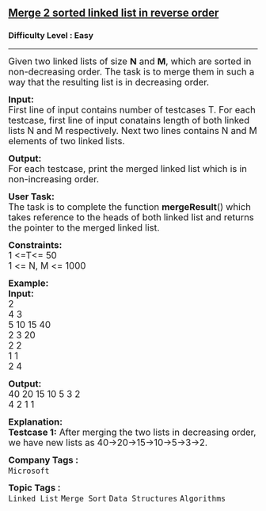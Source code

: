 <h2><a href="https://practice.geeksforgeeks.org/problems/merge-2-sorted-linked-list-in-reverse-order/1?page=2&difficulty[]=0&category[]=Linked%20List&sortBy=submissions">Merge 2 sorted linked list in reverse order</a></h2><h3>Difficulty Level : Easy</h3><hr><div class="problems_problem_content__Xm_eO" bis_skin_checked="1"><p><span style="font-size:18px">Given two linked lists of size <strong>N</strong> and <strong>M</strong>, which are sorted in non-decreasing order. The task is to merge them in such a way that the resulting list is in decreasing order.</span></p>

<p><span style="font-size:18px"><strong>Input:</strong><br>
First line of input contains number of testcases T. For each testcase, first line of input conatains length of both linked lists N and M respectively. Next two lines contains N and M elements of two linked lists.</span></p>

<p><span style="font-size:18px"><strong>Output:</strong><br>
For each testcase, print the merged linked list which is in non-increasing order.</span></p>

<p><span style="font-size:18px"><strong>User Task:</strong><br>
The task is to complete the function <strong>mergeResult</strong>() which takes reference to the heads of both linked list and returns the pointer to the merged linked list.</span></p>

<p><span style="font-size:18px"><strong>Constraints:</strong><br>
1 &lt;=T&lt;= 50<br>
1 &lt;= N, M &lt;= 1000</span></p>

<p><span style="font-size:18px"><strong>Example:<br>
Input:</strong><br>
2<br>
4 3<br>
5&nbsp;10&nbsp;15&nbsp;40&nbsp;<br>
2&nbsp;3&nbsp;20<br>
2 2<br>
1 1<br>
2 4 </span></p>

<p><span style="font-size:18px"><strong>Output:</strong><br>
40&nbsp;20&nbsp;15&nbsp;10&nbsp;5&nbsp;3&nbsp;2<br>
4 2 1 1&nbsp;</span></p>

<p><span style="font-size:18px"><strong>Explanation:<br>
Testcase 1:</strong> After merging the two lists in decreasing order, we have new lists as 40-&gt;20-&gt;15-&gt;10-&gt;5-&gt;3-&gt;2.</span></p>
</div><p><span style=font-size:18px><strong>Company Tags : </strong><br><code>Microsoft</code>&nbsp;<br><p><span style=font-size:18px><strong>Topic Tags : </strong><br><code>Linked List</code>&nbsp;<code>Merge Sort</code>&nbsp;<code>Data Structures</code>&nbsp;<code>Algorithms</code>&nbsp;